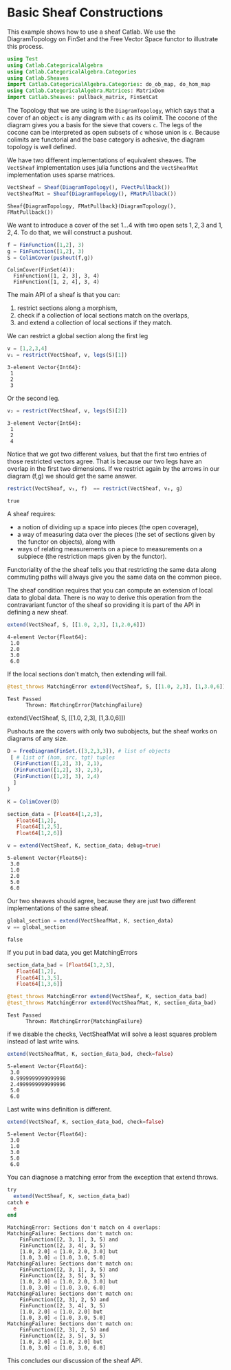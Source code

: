 




# Basic Sheaf Constructions


This example shows how to use a sheaf Catlab. We use the DiagramTopology on FinSet and the Free Vector Space functor to illustrate this process.


```julia
using Test
using Catlab.CategoricalAlgebra
using Catlab.CategoricalAlgebra.Categories
using Catlab.Sheaves
import Catlab.CategoricalAlgebra.Categories: do_ob_map, do_hom_map
using Catlab.CategoricalAlgebra.Matrices: MatrixDom
import Catlab.Sheaves: pullback_matrix, FinSetCat
```


The Topology that we are using is the `DiagramTopology`, which says that a cover of an object `c` is any diagram with `c` as its colimit. The cocone of the diagram gives you a basis for the sieve that covers `c`. The legs of the cocone can be interpreted as open subsets of `c` whose union is `c`. Because colimits are functorial and the base category is adhesive, the diagram topology is well defined.


We have two different implementations of equivalent sheaves. The `VectSheaf` implementation uses julia functions and the `VectSheafMat` implementation uses sparse matrices.


```julia
VectSheaf = Sheaf(DiagramTopology(), FVectPullback())
VectSheafMat = Sheaf(DiagramTopology(), FMatPullback())
```


```
Sheaf{DiagramTopology, FMatPullback}(DiagramTopology(), FMatPullback())
```


We want to introduce a cover of the set ${1...4}$ with two open sets ${1,2,3}$ and ${1,2,4}$. To do that, we will construct a pushout.


```julia
f = FinFunction([1,2], 3)
g = FinFunction([1,2], 3)
S = ColimCover(pushout(f,g))
```


```
ColimCover(FinSet(4)):
  FinFunction([1, 2, 3], 3, 4)
  FinFunction([1, 2, 4], 3, 4)
```


The main API of a sheaf is that you can:


1. restrict sections along a morphism,
2. check if a collection of local sections match on the overlaps,
3. and extend a collection of local sections if they match.


We can restrict a global section along the first leg


```julia
v = [1,2,3,4]
v₁ = restrict(VectSheaf, v, legs(S)[1])
```


```
3-element Vector{Int64}:
 1
 2
 3
```


Or the second leg.


```julia
v₂ = restrict(VectSheaf, v, legs(S)[2])
```


```
3-element Vector{Int64}:
 1
 2
 4
```


Notice that we got two different values, but that the first two entries of those restricted vectors agree. That is because our two legs have an overlap in the first two dimensions. If we restrict again by the arrows in our diagram (f,g) we should get the same answer.


```julia
restrict(VectSheaf, v₁, f)  == restrict(VectSheaf, v₂, g)
```


```
true
```


A sheaf requires:


  * a notion of dividing up a space into pieces (the open coverage),
  * a way of measuring data over the pieces (the set of sections given by the functor on objects), along with
  * ways of relating measurements on a piece to measurements on a subpiece (the restriction maps given by the functor).


Functoriality of the the sheaf tells you that restricting the same data along commuting paths will always give you the same data on the common piece.


The sheaf condition requires that you can compute an extension of local data to global data. There is no way to derive this operation from the contravariant functor of the sheaf so providing it is part of the API in defining a new sheaf.


```julia
extend(VectSheaf, S, [[1.0, 2,3], [1,2.0,6]])
```


```
4-element Vector{Float64}:
 1.0
 2.0
 3.0
 6.0
```


If the local sections don't match, then extending will fail.


```julia
@test_throws MatchingError extend(VectSheaf, S, [[1.0, 2,3], [1,3.0,6]])
```


```
Test Passed
      Thrown: MatchingError{MatchingFailure}
```


extend(VectSheaf, S, [[1.0, 2,3], [1,3.0,6]])


Pushouts are the covers with only two subobjects, but the sheaf works on diagrams of any size.


```julia
D = FreeDiagram(FinSet.([3,2,3,3]), # list of objects
 [ # list of (hom, src, tgt) tuples
  (FinFunction([1,2], 3), 2,1),
  (FinFunction([1,2], 3), 2,3),
  (FinFunction([1,2], 3), 2,4)
  ]
)

K = ColimCover(D)

section_data = [Float64[1,2,3],
   Float64[1,2],
   Float64[1,2,5],
   Float64[1,2,6]]

v = extend(VectSheaf, K, section_data; debug=true)
```


```
5-element Vector{Float64}:
 3.0
 1.0
 2.0
 5.0
 6.0
```


Our two sheaves should agree, because they are just two different implementations of the same sheaf.


```julia
global_section = extend(VectSheafMat, K, section_data)
v == global_section
```


```
false
```


If you put in bad data, you get MatchingErrors


```julia
section_data_bad = [Float64[1,2,3],
   Float64[1,2],
   Float64[1,3,5],
   Float64[1,3,6]]

@test_throws MatchingError extend(VectSheaf, K, section_data_bad)
@test_throws MatchingError extend(VectSheafMat, K, section_data_bad)
```


```
Test Passed
      Thrown: MatchingError{MatchingFailure}
```


if we disable the checks, VectSheafMat will solve a least squares problem instead of last write wins.


```julia
extend(VectSheafMat, K, section_data_bad, check=false)
```


```
5-element Vector{Float64}:
 3.0
 0.9999999999999998
 2.4999999999999996
 5.0
 6.0
```


Last write wins definition is different.


```julia
extend(VectSheaf, K, section_data_bad, check=false)
```


```
5-element Vector{Float64}:
 3.0
 1.0
 3.0
 5.0
 6.0
```


You can diagnose a matching error from the exception that extend throws.


```julia
try
  extend(VectSheaf, K, section_data_bad)
catch e
  e
end
```


```
MatchingError: Sections don't match on 4 overlaps:
MatchingFailure: Sections don't match on:
	FinFunction([2, 3, 1], 3, 5) and
	FinFunction([2, 3, 4], 3, 5)
	[1.0, 2.0] ◁ [1.0, 2.0, 3.0] but
	[1.0, 3.0] ◁ [1.0, 3.0, 5.0]
MatchingFailure: Sections don't match on:
	FinFunction([2, 3, 1], 3, 5) and
	FinFunction([2, 3, 5], 3, 5)
	[1.0, 2.0] ◁ [1.0, 2.0, 3.0] but
	[1.0, 3.0] ◁ [1.0, 3.0, 6.0]
MatchingFailure: Sections don't match on:
	FinFunction([2, 3], 2, 5) and
	FinFunction([2, 3, 4], 3, 5)
	[1.0, 2.0] ◁ [1.0, 2.0] but
	[1.0, 3.0] ◁ [1.0, 3.0, 5.0]
MatchingFailure: Sections don't match on:
	FinFunction([2, 3], 2, 5) and
	FinFunction([2, 3, 5], 3, 5)
	[1.0, 2.0] ◁ [1.0, 2.0] but
	[1.0, 3.0] ◁ [1.0, 3.0, 6.0]

```


This concludes our discussion of the sheaf API.

